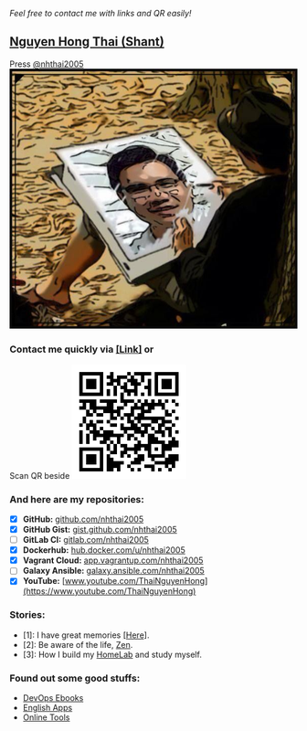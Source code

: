 *Feel free to contact me with links and QR easily!*

## [Nguyen Hong Thai (Shant)](https://nhthai2005.github.io/souvenir)

Press [@nhthai2005](https://github.com/nhthai2005)
[![Hong-Thai Nguyen](data/Nguyen_Hong_Thai_Souvenir.jpeg)](data/Thai_Nguyen_Hong.vcf)

### Contact me quickly via [\[Link\]](https://nhthai2005.github.io/contacts.htm) or
Scan QR beside
[![Nguyen Hong Thai - Contact - QR](data/Nguyen_Hong_Thai_contacts_QR.png "My contacts")](https://nhthai2005.github.io/contacts.htm)

### And here are my repositories:
- [x] **GitHub:** [github.com/nhthai2005](https://github.com/nhthai2005)
- [x] **GitHub Gist:** [gist.github.com/nhthai2005](https://gist.github.com/nhthai2005)
- [ ] **GitLab CI:** [gitlab.com/nhthai2005](https://gitlab.com/nhthai2005)
- [x] **Dockerhub:** [hub.docker.com/u/nhthai2005](https://hub.docker.com/u/nhthai2005)
- [x] **Vagrant Cloud:** [app.vagrantup.com/nhthai2005](https://app.vagrantup.com/nhthai2005)
- [ ] **Galaxy Ansible:** [galaxy.ansible.com/nhthai2005](https://galaxy.ansible.com/nhthai2005)
- [x] **YouTube:** [www.youtube.com/ThaiNguyenHong](https://www.youtube.com/ThaiNguyenHong)

### Stories:
* \[1\]: I have great memories [\[Here\]](https://nhthai2005.github.io/souvenir).
* \[2\]: Be aware of the life, [Zen](https://youtu.be/pGY7S5Cp3EY).
* \[3\]: How I build my [HomeLab](https://nhthai2005.github.io/HomeLab) and study myself.

### Found out some good stuffs:
* [DevOps Ebooks](https://nhthai2005.github.io/eBooks/#devops-ebooks-and-cheat-sheet)
* [English Apps](https://nhthai2005.github.io/eBooks/#english)
* [Online Tools](https://nhthai2005.github.io/eBooks/#online-tools)
